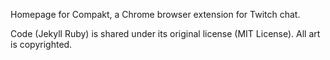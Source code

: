 Homepage for Compakt, a Chrome browser extension for Twitch chat.

Code (Jekyll Ruby) is shared under its original license (MIT License).
All art is copyrighted.

